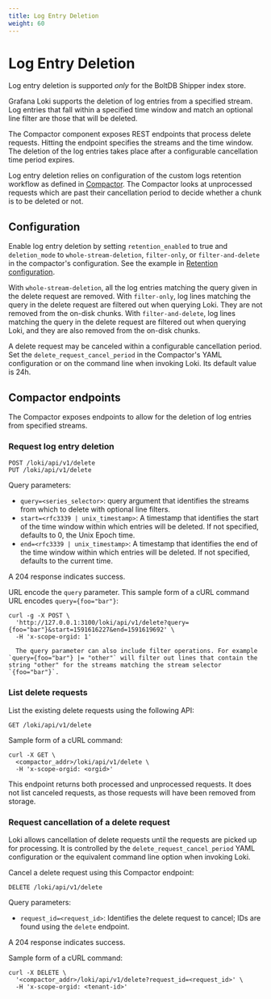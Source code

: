 ```yaml
---
title: Log Entry Deletion
weight: 60
---
```

# Log Entry Deletion

Log entry deletion is supported _only_ for the BoltDB Shipper index store.

Grafana Loki supports the deletion of log entries from a specified stream.
Log entries that fall within a specified time window and match an optional line filter are those that will be deleted.


The Compactor component exposes REST endpoints that process delete requests.
Hitting the endpoint specifies the streams and the time window.
The deletion of the log entries takes place after a configurable cancellation time period expires.

Log entry deletion relies on configuration of the custom logs retention workflow as defined in [Compactor](../retention#compactor). The Compactor looks at unprocessed requests which are past their cancellation period to decide whether a chunk is to be deleted or not.

## Configuration

Enable log entry deletion by setting `retention_enabled` to true and `deletion_mode` to `whole-stream-deletion`, `filter-only`, or `filter-and-delete` in the compactor's configuration. See the example in [Retention configuration](../retention#retention-configuration).

With `whole-stream-deletion`, all the log entries matching the query given in the delete request are removed.
With `filter-only`, log lines matching the query in the delete request are filtered out when querying Loki. They are not removed from the on-disk chunks.
With `filter-and-delete`, log lines matching the query in the delete request are filtered out when querying Loki, and they are also removed from the on-disk chunks.


A delete request may be canceled within a configurable cancellation period. Set the `delete_request_cancel_period` in the Compactor's YAML configuration or on the command line when invoking Loki. Its default value is 24h.

## Compactor endpoints

The Compactor exposes endpoints to allow for the deletion of log entries from specified streams.

### Request log entry deletion

```
POST /loki/api/v1/delete
PUT /loki/api/v1/delete
```

Query parameters:

* `query=<series_selector>`: query argument that identifies the streams from which to delete with optional line filters.
* `start=<rfc3339 | unix_timestamp>`: A timestamp that identifies the start of the time window within which entries will be deleted. If not specified, defaults to 0, the Unix Epoch time.
* `end=<rfc3339 | unix_timestamp>`: A timestamp that identifies the end of the time window within which entries will be deleted. If not specified, defaults to the current time.

A 204 response indicates success.

URL encode the `query` parameter. This sample form of a cURL command URL encodes `query={foo="bar"}`:

```
curl -g -X POST \
  'http://127.0.0.1:3100/loki/api/v1/delete?query={foo="bar"}&start=1591616227&end=1591619692' \
  -H 'x-scope-orgid: 1'

  The query parameter can also include filter operations. For example `query={foo="bar"} |= "other"` will filter out lines that contain the string "other" for the streams matching the stream selector `{foo="bar"}`.
```

### List delete requests

List the existing delete requests using the following API:

```
GET /loki/api/v1/delete
```

Sample form of a cURL command:

```
curl -X GET \
  <compactor_addr>/loki/api/v1/delete \
  -H 'x-scope-orgid: <orgid>'
```

This endpoint returns both processed and unprocessed requests. It does not list canceled requests, as those requests will have been removed from storage.

### Request cancellation of a delete request

Loki allows cancellation of delete requests until the requests are picked up for processing. It is controlled by the `delete_request_cancel_period` YAML configuration or the equivalent command line option when invoking Loki.

Cancel a delete request using this Compactor endpoint:

```
DELETE /loki/api/v1/delete
```

Query parameters:

* `request_id=<request_id>`: Identifies the delete request to cancel; IDs are found using the `delete` endpoint.

A 204 response indicates success.

Sample form of a cURL command:

```
curl -X DELETE \
  '<compactor_addr>/loki/api/v1/delete?request_id=<request_id>' \
  -H 'x-scope-orgid: <tenant-id>'
```
